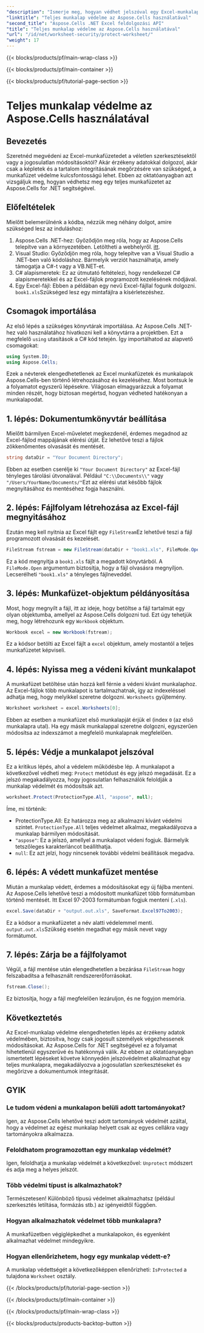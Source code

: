 ```yaml
---
"description": "Ismerje meg, hogyan védhet jelszóval egy Excel-munkalapot az Aspose.Cells for .NET használatával. Lépésről lépésre bemutató az adatok egyszerű védelméhez."
"linktitle": "Teljes munkalap védelme az Aspose.Cells használatával"
"second_title": "Aspose.Cells .NET Excel feldolgozási API"
"title": "Teljes munkalap védelme az Aspose.Cells használatával"
"url": "/id/net/worksheet-security/protect-worksheet/"
"weight": 17
---
```


{{< blocks/products/pf/main-wrap-class >}}

{{< blocks/products/pf/main-container >}}

{{< blocks/products/pf/tutorial-page-section >}}

# Teljes munkalap védelme az Aspose.Cells használatával

## Bevezetés
Szeretnéd megvédeni az Excel-munkafüzetedet a véletlen szerkesztésektől vagy a jogosulatlan módosításoktól? Akár érzékeny adatokkal dolgozol, akár csak a képletek és a tartalom integritásának megőrzésére van szükséged, a munkafüzet védelme kulcsfontosságú lehet. Ebben az oktatóanyagban azt vizsgáljuk meg, hogyan védhetsz meg egy teljes munkafüzetet az Aspose.Cells for .NET segítségével.
## Előfeltételek
Mielőtt belemerülnénk a kódba, nézzük meg néhány dolgot, amire szükséged lesz az induláshoz:
1. Aspose.Cells .NET-hez: Győződjön meg róla, hogy az Aspose.Cells telepítve van a környezetében. Letöltheti a webhelyről. [itt](https://releases.aspose.com/cells/net/).
2. Visual Studio: Győződjön meg róla, hogy telepítve van a Visual Studio a .NET-ben való kódoláshoz. Bármelyik verziót használhatja, amely támogatja a C#-t vagy a VB.NET-et.
3. C# alapismeretek: Ez az útmutató feltételezi, hogy rendelkezel C# alapismeretekkel és az Excel-fájlok programozott kezelésének módjával.
4. Egy Excel-fájl: Ebben a példában egy nevű Excel-fájllal fogunk dolgozni. `book1.xls`Szükséged lesz egy mintafájlra a kísérletezéshez.
## Csomagok importálása
Az első lépés a szükséges könyvtárak importálása. Az Aspose.Cells .NET-hez való használatához hivatkozni kell a könyvtárra a projektben. Ezt a megfelelő `using` utasítások a C# kód tetején.
Így importálhatod az alapvető csomagokat:
```csharp
using System.IO;
using Aspose.Cells;
```
Ezek a névterek elengedhetetlenek az Excel munkafüzetek és munkalapok Aspose.Cells-ben történő létrehozásához és kezeléséhez.
Most bontsuk le a folyamatot egyszerű lépésekre. Világosan elmagyarázzuk a folyamat minden részét, hogy biztosan megértsd, hogyan védheted hatékonyan a munkalapodat.
## 1. lépés: Dokumentumkönyvtár beállítása
Mielőtt bármilyen Excel-műveletet megkezdenél, érdemes megadnod az Excel-fájlod mappájának elérési útját. Ez lehetővé teszi a fájlok zökkenőmentes olvasását és mentését.
```csharp
string dataDir = "Your Document Directory";
```
Ebben az esetben cserélje ki `"Your Document Directory"` az Excel-fájl tényleges tárolási útvonalával. Például `"C:\\Documents\\"` vagy `"/Users/YourName/Documents/"`Ezt az elérési utat később fájlok megnyitásához és mentéséhez fogja használni.
## 2. lépés: Fájlfolyam létrehozása az Excel-fájl megnyitásához
Ezután meg kell nyitnia az Excel fájlt egy `FileStream`Ez lehetővé teszi a fájl programozott olvasását és kezelését.
```csharp
FileStream fstream = new FileStream(dataDir + "book1.xls", FileMode.Open);
```
Ez a kód megnyitja a `book1.xls` fájlt a megadott könyvtárból. A `FileMode.Open` argumentum biztosítja, hogy a fájl olvasásra megnyíljon. Lecserélheti `"book1.xls"` a tényleges fájlneveddel.
## 3. lépés: Munkafüzet-objektum példányosítása
Most, hogy megnyílt a fájl, itt az ideje, hogy betöltse a fájl tartalmát egy olyan objektumba, amellyel az Aspose.Cells dolgozni tud. Ezt úgy tehetjük meg, hogy létrehozunk egy `Workbook` objektum.
```csharp
Workbook excel = new Workbook(fstream);
```
Ez a kódsor betölti az Excel fájlt a `excel` objektum, amely mostantól a teljes munkafüzetet képviseli.
## 4. lépés: Nyissa meg a védeni kívánt munkalapot
A munkafüzet betöltése után hozzá kell férnie a védeni kívánt munkalaphoz. Az Excel-fájlok több munkalapot is tartalmazhatnak, így az indexeléssel adhatja meg, hogy melyikkel szeretne dolgozni. `Worksheets` gyűjtemény.
```csharp
Worksheet worksheet = excel.Worksheets[0];
```
Ebben az esetben a munkafüzet első munkalapját érjük el (index `0` (az első munkalapra utal). Ha egy másik munkalappal szeretne dolgozni, egyszerűen módosítsa az indexszámot a megfelelő munkalapnak megfelelően.
## 5. lépés: Védje a munkalapot jelszóval
Ez a kritikus lépés, ahol a védelem működésbe lép. A munkalapot a következővel védheti meg: `Protect` metódust és egy jelszó megadását. Ez a jelszó megakadályozza, hogy jogosulatlan felhasználók feloldják a munkalap védelmét és módosítsák azt.
```csharp
worksheet.Protect(ProtectionType.All, "aspose", null);
```
Íme, mi történik:
- ProtectionType.All: Ez határozza meg az alkalmazni kívánt védelmi szintet. `ProtectionType.All` teljes védelmet alkalmaz, megakadályozva a munkalap bármilyen módosítását.
- `"aspose"`: Ez a jelszó, amellyel a munkalapot védeni fogjuk. Bármelyik tetszőleges karakterláncot beállíthatja.
- `null`: Ez azt jelzi, hogy nincsenek további védelmi beállítások megadva.
## 6. lépés: A védett munkafüzet mentése
Miután a munkalap védett, érdemes a módosításokat egy új fájlba menteni. Az Aspose.Cells lehetővé teszi a módosított munkafüzet több formátumban történő mentését. Itt Excel 97-2003 formátumban fogjuk menteni (`.xls`).
```csharp
excel.Save(dataDir + "output.out.xls", SaveFormat.Excel97To2003);
```
Ez a kódsor a munkafüzetet a név alatti védelemmel menti. `output.out.xls`Szükség esetén megadhat egy másik nevet vagy formátumot.
## 7. lépés: Zárja be a fájlfolyamot
Végül, a fájl mentése után elengedhetetlen a bezárása `FileStream` hogy felszabadítsa a felhasznált rendszererőforrásokat.
```csharp
fstream.Close();
```
Ez biztosítja, hogy a fájl megfelelően lezáruljon, és ne fogyjon memória.
## Következtetés
Az Excel-munkalap védelme elengedhetetlen lépés az érzékeny adatok védelmében, biztosítva, hogy csak jogosult személyek végezhessenek módosításokat. Az Aspose.Cells for .NET segítségével ez a folyamat hihetetlenül egyszerűvé és hatékonnyá válik. Az ebben az oktatóanyagban ismertetett lépéseket követve könnyedén jelszóvédelmet alkalmazhat egy teljes munkalapra, megakadályozva a jogosulatlan szerkesztéseket és megőrizve a dokumentumok integritását.
## GYIK
### Le tudom védeni a munkalapon belüli adott tartományokat?  
Igen, az Aspose.Cells lehetővé teszi adott tartományok védelmét azáltal, hogy a védelmet az egész munkalap helyett csak az egyes cellákra vagy tartományokra alkalmazza.
### Feloldhatom programozottan egy munkalap védelmét?  
Igen, feloldhatja a munkalap védelmét a következővel: `Unprotect` módszert és adja meg a helyes jelszót.
### Több védelmi típust is alkalmazhatok?  
Természetesen! Különböző típusú védelmet alkalmazhatsz (például szerkesztés letiltása, formázás stb.) az igényeidtől függően.
### Hogyan alkalmazhatok védelmet több munkalapra?  
A munkafüzetben végiglépkedhet a munkalapokon, és egyenként alkalmazhat védelmet mindegyikre.
### Hogyan ellenőrizhetem, hogy egy munkalap védett-e?  
A munkalap védettségét a következőképpen ellenőrizheti: `IsProtected` a tulajdona `Worksheet` osztály.

{{< /blocks/products/pf/tutorial-page-section >}}

{{< /blocks/products/pf/main-container >}}

{{< /blocks/products/pf/main-wrap-class >}}

{{< blocks/products/products-backtop-button >}}